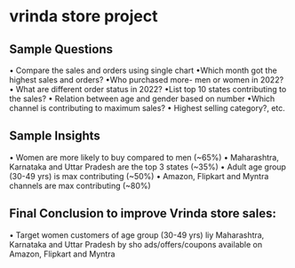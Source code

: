 # vrinda store project
## Sample Questions
• Compare the sales and orders using single chart
•Which month got the highest sales and orders?
•Who purchased more- men or women in 2022?
• What are different order status in 2022?
•List top 10 states contributing to the sales?
• Relation between age and gender based on number
•Which channel is contributing to maximum sales?
• Highest selling category?, etc.

## Sample Insights
• Women are more likely to buy compared to men (~65%)
• Maharashtra, Karnataka and Uttar Pradesh are the top 3 states (~35%)
• Adult age group (30-49 yrs) is max contributing (~50%)
• Amazon, Flipkart and Myntra channels are max contributing (~80%)

## Final Conclusion to improve Vrinda store sales:
• Target women customers of age group (30-49 yrs) liy Maharashtra, Karnataka and Uttar Pradesh by sho ads/offers/coupons available on Amazon, Flipkart and Myntra
